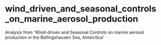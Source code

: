 # wind_driven_and_seasonal_controls_on_marine_aerosol_production
Analysis from 'Wind-driven and Seasonal Controls on marine aerosol production in the Bellingshausen Sea, Antarctica'
